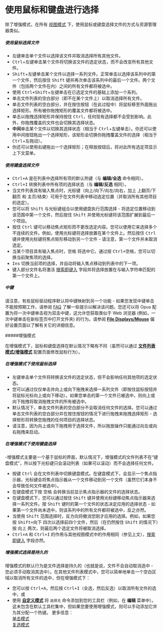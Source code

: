 # 使用鼠标和键盘进行选择

除了增强模式，在所有 [视图模式](../the_lister/view_modes.zh.md) 下，使用鼠标或键盘选择文件的方式与资源管理器类似。

##### 使用鼠标选择文件

- 左键单击单个文件以选择该文件并取消选择所有其他文件。
- <kbd>Ctrl</kbd>+左键单击某个文件将切换该文件的选定状态，而不会改变所有其他文件。
- <kbd>Shift</kbd>+左键单击某个文件以选择一系列文件。正常单击以选择该系列中的第一个文件，然后按住 <kbd>Shift</kbd> 键并再次单击该系列中的最后一个文件。两个文件（包括两个文件在内）之间的所有文件都将被选中。
- 使用 <kbd>Ctrl+Shift</kbd>+左键单击在已选定文件的基础上添加一个系列。
- 单击文件列表的空白部分（即不在某个文件上）以取消选择所有文件。
- 单击文件列表的空白部分，并在按住按钮（在此过程中）将鼠标移至外面拖出选择矩形。所有被你拖拽矩形的覆盖文件都将被选中。
- 单击以拖拽选择矩形并保持按住 <kbd>Ctrl</kbd>，任何现有选择都不会受到影响。此外，你拖拽覆盖的文件也会切换其选择状态。
- **中间**单击某个文件以切换其选择状态（相当于 <kbd>Ctrl</kbd>+左键单击）。你还可以使用中间按钮拖出一个选择矩形，该矩形会切换你拖拽覆盖文件的选择（相当于 <kbd>Ctrl</kbd>+左拖动）。
- 你还可以使用右键拖出一个选择矩形；在释放按钮后，将对此所有选定项显示上下文菜单。

##### 使用键盘选择文件

- <kbd>Ctrl+A</kbd> 是在列表中选择所有项的默认热键（与 **编辑/全选** 命令相同）。
- <kbd>Ctrl+I</kbd> 转换列表中所有项的选择状态（与 **编辑/反选** 相同）。
- 当文件列表具有输入焦点时，光标键（<kbd>向上</kbd>/<kbd>向下</kbd>/<kbd>向左</kbd>/<kbd>向右</kbd>，加上 <kbd>上翻页</kbd>/<kbd>下翻页</kbd> 和 <kbd>主页</kbd>/<kbd>结束</kbd>）可用于在文件列表中移动选定位置（并取消所有其他项目的选定）。
- 您可以将 <kbd>Shift</kbd> 与光标键组合以使用键盘执行范围选择 - 将选定位置移动到该范围中第一个文件，然后按住 <kbd>Shift</kbd> 并使用光标键将该范围扩展到最后一个项目。
- 按住 <kbd>Ctrl</kbd> 键可以移动焦点矩形而不更改选定内容。您可以使用它来选择多个不连续的文件。例如，使用光标键将选择放置在某个文件上。然后按住 <kbd>Ctrl</kbd> 键并使用光标键将焦点矩形移动到另一个文件 - 请注意，第一个文件并未取消选定。
- 当某个项目具有输入焦点时，<kbd>空格</kbd> 将选中它。通过按 <kbd>Ctrl+空格</kbd>，您可以切换当前聚焦项的选择。
- <kbd>Ins</kbd> 切换当前项的选择，并自动将输入焦点移动到列表中的下一项。
- 键入部分文件名将激活 [搜索即键入](../the_lister/find-as-you-type_field.zh.md) 字段并将选择放置在与输入字符串匹配的第一个文件上。

##### 中键

请注意，有些鼠标驱动程序默认将中键映射到另一个功能 - 如果您发现中键单击不能按预期工作，请参阅 [FAQ](https://resource.dopus.com/t/how-to-make-logitech-mid-back-forward-buttons-work-in-opus/2972) 了解一些提示以解决该问题。您还可以将 Opus 配置为将一次中键单击视为双击中键，这允许您获取类似于 Web 浏览器 (例如，一次中键单击在新标签页中打开文件夹) 的行为。请参阅 **[File Displays/Mouse](/Manual/preferences/preferences_categories/file_displays/mouse/README.zh.md)** 偏好设置页面以了解有关它的详细信息。

#####增强模式

在增强模式下，鼠标和键盘选择在默认情况下略有不同（虽然可以通过 **[文件列表模式/增强模式](/Manual/preferences/preferences_categories/file_display_modes/power_mode/README.zh.md)** 配置页面修改鼠标行为）。

##### 在增强模式下使用鼠标选择

- 左键单击单个文件将转换该文件的选定状态，但不会影响任何其他项的选定状态。
- 您可以通过仅仅单击并向上或向下拖拽来选择一系列文件（即按住鼠标按钮并将鼠标光标向上或向下移动）。如果您单击的第一个文件已被选中，则向上或向下拖拽将取消拖拽文件的所有被选中。
- 默认情况下，单击文件列表的空白部分不会取消任何文件的选择。您可以通过单击文件列表的空白部分并在按住按钮的情况下进行拖拽来拖拽选择矩形 - 选择矩形将转换您拖拽的任何项目的选择状态。
- 请注意，因为向上或向下拖拽用于选择文件，所以拖放操作只能通过向左或向右拖拽来启动。

##### 在增强模式下使用键盘选择

-增强模式主要是一个基于鼠标的界面，默认情况下，增强模式的文件列表不在“键盘模式”，所以按下光标键只会滚动列表（如果可以滚动）而不会选择任何文件。
- 按键 <kbd>Ctrl</kbd> 会在文件列表中切换键盘模式。在键盘模式下，会显示一个焦点指示器，光标键会将焦点指示器从一个文件移动到另一个文件（虽然它们本身不会导致任何文件被选中）。
- 在键盘模式下按 <kbd>空格</kbd> 会转换当前显示焦点指示器的文件的选择状态。
- 在键盘模式下，您可以通过按住 <kbd>Shift</kbd> 键并使用光标键移动焦点指示器来选择一系列文件。按 <kbd>Shift</kbd> 键时的第一个文件的状态决定应用的选择状态 - 如果第一个文件尚未选中，则该系列中的所有文件都将被选中，反之亦然。
- 当使用 <kbd>Shift</kbd> 范围选择时，反方向将撤消您刚才应用的选择。例如，如果您按 <kbd>Shift+向下</kbd> 四次以选择前四个文件，然后（在仍然按住 <kbd>Shift</kbd> 的情况下）按 <kbd>向上</kbd> 两次，则最后两个选定文件将被取消选择。
- <kbd>Ctrl+A</kbd> 和 <kbd>Ctrl+I</kbd> 的作用与其他视图模式中的作用相同（参见上文），[搜索即键入](../the_lister/find-as-you-type_field.zh.md) 字段亦然。

##### 增强模式选择是持久的

增强模式的默认行为是文件选择是持久的（也就是说，文件不会自动取消选中 - 您必须手动取消其选中）。在其他文件列表模式中，您可以简单地单击一个空白区域以取消所有文件的选中，但在增强模式下：

- 您可以按 <kbd>Ctrl+A</kbd>，然后按 <kbd>Ctrl+I</kbd>（全选，然后反选）以取消所有文件的选中，或
- 使用 **[自定义模式](/Manual/customize/README.zh.md)** 将 `选择无` 命令添加到您的工具栏（例如，在 **编辑** 菜单中）。这未包含在默认工具栏集中，但如果您要使用增强模式，则可以手动添加它并为其分配一个热键。
更多信息：  
[单击模式](/Manual/basic_concepts/selecting_files/selecting_with_the_mouse_and_keyboard/single-click_mode.zh.md)  
[复选模式](/Manual/basic_concepts/selecting_files/selecting_with_the_mouse_and_keyboard/checkbox_mode.zh.md)